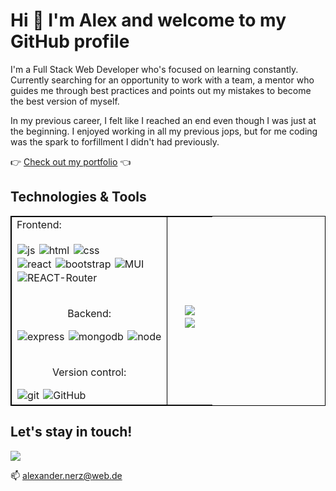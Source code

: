 # Hi :wave: I'm Alex and welcome to my GitHub profile 

I'm a Full Stack Web Developer who's focused on learning constantly. Currently searching for an opportunity to work with a team, a mentor who guides me through best practices and points out my mistakes to become the best version of myself.

In my previous career, I felt like I reached an end even though I was just at the beginning. I enjoyed working in all my previous jops, but for me coding was the spark to forfillment I didn't had previously. 

<span style="text-align:center;">:point_right: [Check out my portfolio](https://anerz.com) :point_left: </span>


## Technologies & Tools

<table style="border: 1px solid black;" >
<tr>
<td style="border: 1px solid black;">
<span style="display:flex;flex-direction:column; ">
<span style="justify-content:center">
Frontend:<br />
<br />
<img style="margin:1px" alt="js" src="https://img.shields.io/badge/JavaScript-F7DF1E?style=for-the-badge&logo=javascript&logoColor=black"/>
<img style="margin:1px" alt="html" src="https://img.shields.io/badge/HTML5-E34F26?style=for-the-badge&logo=html5&logoColor=white"/>
<img style="margin:1px" alt="css" src="https://img.shields.io/badge/CSS3-1572B6?style=for-the-badge&logo=css3&logoColor=white"/> <br />
<img style="margin:1px" alt="react" src="https://img.shields.io/badge/React-20232A?style=for-the-badge&logo=react&logoColor=61DAFB"/>
<img style="margin:1px" alt="bootstrap" src="https://img.shields.io/badge/Bootstrap-563D7C?style=for-the-badge&logo=bootstrap&logoColor=white"/>
<img style="margin:1px" alt="MUI" src="https://img.shields.io/badge/Material--UI-0081CB?style=for-the-badge&logo=material-ui&logoColor=white"/> <br />
<img style="margin:1px" alt="REACT-Router" src="https://img.shields.io/badge/React_Router-CA4245?style=for-the-badge&logo=react-router&logoColor=white"/> <br />
<br />
<p style="text-align:center" >Backend:</p>

<img style="text-align:center;margin:1px" alt="express" src="https://img.shields.io/badge/Express.js-404D59?style=for-the-badge"/> 
<img style="text-align:center;margin:1px" alt="mongodb" src="https://img.shields.io/badge/MongoDB-4EA94B?style=for-the-badge&logo=mongodb&logoColor=white"/>
<img style="text-align:center;margin:1px" alt="node" src="https://img.shields.io/badge/Node.js-43853D?style=for-the-badge&logo=node.js&logoColor=white"/> <br />
<br />
<p style="text-align:center" >Version control:</p>

<img style="text-align:center;margin:1px" alt="git" src="https://img.shields.io/badge/GIT-E44C30?style=for-the-badge&logo=git&logoColor=white"/> 
<img style="text-align:center;margin:1px" alt="GitHub" src="https://img.shields.io/badge/GitHub-100000?style=for-the-badge&logo=github&logoColor=white.png" />
</div> <br />
</td>
<td>
<br />
<span style="justify-content:center">
<img style="text-align:center;margin:2px 20px" src="https://github-readme-stats.vercel.app/api?username=Alex-WD-22&count_private=true&theme=radical&show_icons=true" /> <br />
<img style="text-align:center;margin:2px 20px" src="https://github-readme-stats.vercel.app/api/top-langs/?username=Alex-WD-22&theme=blue-green" />
</td>
</tr>
</table>


 ## Let's stay in touch!   
 [<img src="https://img.shields.io/badge/LinkedIn-0077B5?style=for-the-badge&logo=linkedin&logoColor=white" />](www.linkedin.com/in/alexander-nerz)  <br/>
 
 📫 alexander.nerz@web.de
</span> 
</span>
</span>
<!--
**Alex-WD-22/Alex-WD-22** is a ✨ _special_ ✨ repository because its `README.md` (this file) appears on your GitHub profile.

Here are some ideas to get you started:


